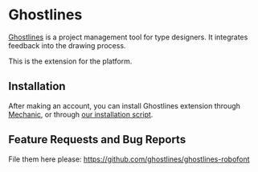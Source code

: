 # Ghostlines

[Ghostlines](https://ghostlines.pm) is a project management tool for type designers. It integrates feedback into the drawing process. 

This is the extension for the platform. 

## Installation

After making an account, you can install Ghostlines extension through [Mechanic](https://github.com/jackjennings/Mechanic), or through [our installation script](robofont-script://raw.githubusercontent.com/ghostlines/ghostlines-robofont/master/install.py). 

## Feature Requests and Bug Reports

File them here please: https://github.com/ghostlines/ghostlines-robofont
